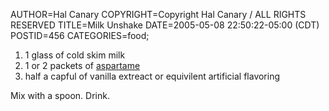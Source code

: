 AUTHOR=Hal Canary
COPYRIGHT=Copyright Hal Canary / ALL RIGHTS RESERVED
TITLE=Milk Unshake
DATE=2005-05-08 22:50:22-05:00 (CDT)
POSTID=456
CATEGORIES=food;

1.  1 glass of cold skim milk
2.  1 or 2 packets of [aspartame](http://en.wikipedia.org/wiki/Aspartame)
3.  half a capful of vanilla extreact or equivilent artificial flavoring

Mix with a spoon. Drink.

